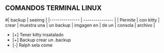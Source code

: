 ## COMANDOS TERMINAL LINUX
#| backup        | seeimg    |
|--------------- | --------------- |
| Permite        |   con kitty 
| crear          |   muestra una 
| un backup      |   imgagen en 
| de un          |  consola 
| archivo        |
- [+] Tener kitty insatalado
- [+] Backup crear un .backup 
- [-] Ralph sela come



